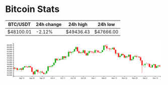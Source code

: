 # Bitcoin Stats

BTC/USDT|24h change|24h high|24h low|
|---|---|---|---|
|$48100.01|-2.12%|$49436.43|$47666.00|

<img src="./chart.svg">
